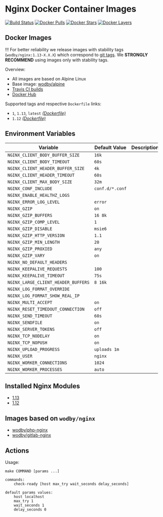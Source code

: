 # Nginx Docker Container Images

[![Build Status](https://travis-ci.org/wodby/nginx.svg?branch=master)](https://travis-ci.org/wodby/nginx)
[![Docker Pulls](https://img.shields.io/docker/pulls/wodby/nginx.svg)](https://hub.docker.com/r/wodby/nginx)
[![Docker Stars](https://img.shields.io/docker/stars/wodby/nginx.svg)](https://hub.docker.com/r/wodby/nginx)
[![Docker Layers](https://images.microbadger.com/badges/image/wodby/nginx.svg)](https://microbadger.com/images/wodby/nginx)

## Docker Images

!!! For better reliability we release images with stability tags (`wodby/nginx:1.13-X.X.X`) which correspond to [git tags](https://github.com/wodby/nginx/releases). We **STRONGLY RECOMMEND** using images only with stability tags. 

Overview:

* All images are based on Alpine Linux
* Base image: [wodby/alpine](https://github.com/wodby/alpine)
* [Travis CI builds](https://travis-ci.org/wodby/nginx) 
* [Docker Hub](https://hub.docker.com/r/wodby/nginx)

Supported tags and respective `Dockerfile` links:

* `1`, `1.13`, `latest` [_(Dockerfile)_](https://github.com/wodby/nginx/tree/master/Dockerfile)
* `1.12` [_(Dockerfile)_](https://github.com/wodby/nginx/tree/master/Dockerfile)

## Environment Variables

| Variable                            | Default Value   | Description |
| ----------------------------------- | --------------- | ----------- |
| `NGINX_CLIENT_BODY_BUFFER_SIZE`     | `16k`           |             |
| `NGINX_CLIENT_BODY_TIMEOUT`         | `60s`           |             |
| `NGINX_CLIENT_HEADER_BUFFER_SIZE`   | `4k`            |             |
| `NGINX_CLIENT_HEADER_TIMEOUT`       | `60s`           |             |
| `NGINX_CLIENT_MAX_BODY_SIZE`        | `32m`           |             |
| `NGINX_CONF_INCLUDE`                | `conf.d/*.conf` |             |
| `NGINX_ENABLE_HEALTHZ_LOGS`         |                 |             |
| `NGINX_ERROR_LOG_LEVEL`             | `error`         |             |
| `NGINX_GZIP`                        | `on`            |             |
| `NGINX_GZIP_BUFFERS`                | `16 8k`         |             |
| `NGINX_GZIP_COMP_LEVEL`             | `1`             |             |
| `NGINX_GZIP_DISABLE`                | `msie6`         |             |
| `NGINX_GZIP_HTTP_VERSION`           | `1.1`           |             |
| `NGINX_GZIP_MIN_LENGTH`             | `20`            |             |
| `NGINX_GZIP_PROXIED`                | `any`           |             |
| `NGINX_GZIP_VARY`                   | `on`            |             |
| `NGINX_NO_DEFAULT_HEADERS`          |                 |             |
| `NGINX_KEEPALIVE_REQUESTS`          | `100`           |             |
| `NGINX_KEEPALIVE_TIMEOUT`           | `75s`           |             |
| `NGINX_LARGE_CLIENT_HEADER_BUFFERS` | `8 16k`         |             |
| `NGINX_LOG_FORMAT_OVERRIDE`         |                 |             |
| `NGINX_LOG_FORMAT_SHOW_REAL_IP`     |                 |             |
| `NGINX_MULTI_ACCEPT`                | `on`            |             |
| `NGINX_RESET_TIMEDOUT_CONNECTION`   | `off`           |             |
| `NGINX_SEND_TIMEOUT`                | `60s`           |             |
| `NGINX_SENDFILE`                    | `on`            |             |
| `NGINX_SERVER_TOKENS`               | `off`           |             |
| `NGINX_TCP_NODELAY`                 | `on`            |             |
| `NGINX_TCP_NOPUSH`                  | `on`            |             |
| `NGINX_UPLOAD_PROGRESS`             | `uploads 1m`    |             |
| `NGINX_USER`                        | `nginx`         |             |
| `NGINX_WORKER_CONNECTIONS`          | `1024`          |             |
| `NGINX_WORKER_PROCESSES`            | `auto`          |             |

## Installed Nginx Modules

* [1.13](https://raw.githubusercontent.com/wodby/nginx/master/tests/nginx_modules)
* [1.12](https://raw.githubusercontent.com/wodby/nginx/master/tests/nginx_modules)

## Images based on `wodby/nginx`

* [wodby/php-nginx](https://github.com/wodby/php-nginx)
* [wodby/gitlab-nginx](https://github.com/wodby/gitlab-nginx)

## Actions

Usage:
```
make COMMAND [params ...]

commands:
    check-ready [host max_try wait_seconds delay_seconds]
 
default params values:
    host localhost
    max_try 1
    wait_seconds 1
    delay_seconds 0
```
